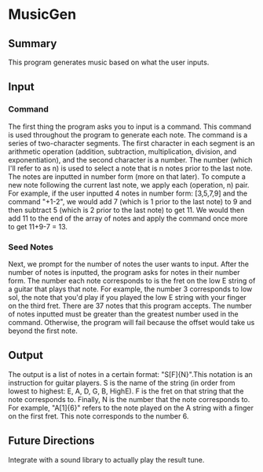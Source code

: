 # MusicGen

## Summary

This program generates music based on what the user inputs.

## Input

### Command

The first thing the program asks you to input is a command. This command is used throughout the program to generate each
note. The command is a series of two-character segments. The first character in each segment is an arithmetic operation
(addition, subtraction, multiplication, division, and exponentiation), and the second character is a number. The
number (which I'll refer to as n) is used to select a note that is n notes prior to the last note. The notes are
inputted in number form (more on that later). To compute a new note following the current last note, we apply each
(operation, n) pair. For example, if the user inputted 4 notes in number form: [3,5,7,9] and the
command "+1-2", we would add 7 (which is 1 prior to the last note) to 9 and then subtract 5 (which is 2 prior to
the last note) to get 11. We would then add 11 to the end of the array of notes and apply the command once more to get
11+9-7 = 13.

### Seed Notes

Next, we prompt for the number of notes the user wants to input. After the number of notes is inputted, the program asks
for notes in their number form. The number each note corresponds to is the fret on the low E string of a guitar that
plays that note. For example, the number 3 corresponds to low sol, the note that you'd play if you played the low E
string with your finger on the third fret. There are 37 notes that this program accepts. The number of notes inputted
must be greater than the greatest number used in the command. Otherwise, the program will fail because the offset would
take us beyond the first note.

## Output

The output is a list of notes in a certain format: "S[F]{N}".This notation is an instruction for guitar players. S is
the name of the string (in order from lowest to highest: E, A, D, G, B, HighE). F is the fret on that string that the
note corresponds to. Finally, N is the number that the note corresponds to. For example, "A[1]{6}" refers to the note
played on the A string with a finger on the first fret. This note corresponds to the number 6.

## Future Directions

Integrate with a sound library to actually play the result tune.
